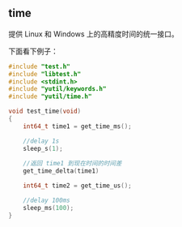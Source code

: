 ## time

提供 Linux 和 Windows 上的高精度时间的统一接口。

下面看下例子：
```c
#include "test.h"
#include "libtest.h"
#include <stdint.h>
#include "yutil/keywords.h"
#include "yutil/time.h"

void test_time(void)
{
	int64_t time1 = get_time_ms();

    //delay 1s
	sleep_s(1);
    
    //返回 time1 到现在时间的时间差 
    get_time_delta(time1)

	int64_t time2 = get_time_us();

    //delay 100ms
	sleep_ms(100);
}

```